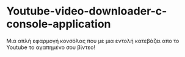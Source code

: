 # Youtube-video-downloader-c-console-application
Μια απλή εφαρμογή κονσόλας που με μια εντολή κατεβάζει απο το Youtube το αγαπημένο σου βίντεο!

